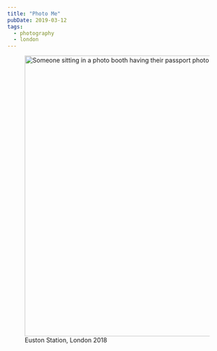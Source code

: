 ```yaml
---
title: "Photo Me"
pubDate: 2019-03-12
tags:
  - photography
  - london
---
```


<figure><a href="https://www.flickr.com/photos/domchristie/46633591944/in/dateposted/" title="photo me"><img width="896" height="645" src="https://live.staticflickr.com/7922/46633591944_ce78232cc5_k.jpg" alt="Someone sitting in a photo booth having their passport photo taken"></a><figcaption>Euston Station, London 2018</figcaption></figure>
